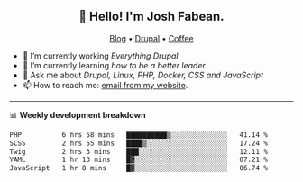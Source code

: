 <h2 align="center">👋 Hello! I'm Josh Fabean.</h2>
<p align="center">
  <a href="https://joshfabean.com">Blog</a> •
  <a href="https://www.drupal.org/u/joshfabean">Drupal</a> •
  <a href="https://www.buymeacoffee.com/LSxne6Yr4">Coffee</a>
</p>

- 🔭 I’m currently working *Everything Drupal*
- 🌱 I’m currently learning *how to be a better leader.*
- 💬 Ask me about *Drupal, Linux, PHP, Docker, CSS and JavaScript*
- 📫 How to reach me: [email from my website](https://joshfabean.com).

-------

📊 **Weekly development breakdown**
<!--START_SECTION:waka-->

```txt
PHP          6 hrs 58 mins   ██████████▒░░░░░░░░░░░░░░   41.14 %
SCSS         2 hrs 55 mins   ████▒░░░░░░░░░░░░░░░░░░░░   17.24 %
Twig         2 hrs 3 mins    ███░░░░░░░░░░░░░░░░░░░░░░   12.11 %
YAML         1 hr 13 mins    █▓░░░░░░░░░░░░░░░░░░░░░░░   07.21 %
JavaScript   1 hr 8 mins     █▓░░░░░░░░░░░░░░░░░░░░░░░   06.74 %
```

<!--END_SECTION:waka-->

<!--
**fabean/fabean** is a ✨ _special_ ✨ repository because its `README.md` (this file) appears on your GitHub profile.

Here are some ideas to get you started:

- 🔭 I’m currently working on ...
- 🌱 I’m currently learning ...
- 👯 I’m looking to collaborate on ...
- 🤔 I’m looking for help with ...
- 💬 Ask me about ...
- 📫 How to reach me: ...
- 😄 Pronouns: ...
- ⚡ Fun fact: ...
-->

